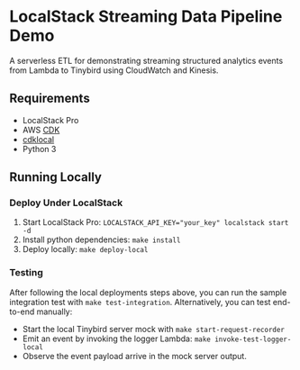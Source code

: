 # LocalStack Streaming Data Pipeline Demo

A serverless ETL for demonstrating streaming structured analytics events from Lambda to Tinybird using CloudWatch and Kinesis.

## Requirements
* LocalStack Pro
* AWS [CDK](https://aws.amazon.com/cdk/)
* [cdklocal](https://github.com/localstack/aws-cdk-local)
* Python 3


## Running Locally

### Deploy Under LocalStack

1. Start LocalStack Pro: `LOCALSTACK_API_KEY="your_key" localstack start -d`
2. Install python dependencies: `make install`
3. Deploy locally: `make deploy-local`

### Testing
After following the local deployments steps above, you can run the sample integration test with `make test-integration`.
Alternatively, you can test end-to-end manually:
* Start the local Tinybird server mock with `make start-request-recorder`
* Emit an event by invoking the logger Lambda: `make invoke-test-logger-local`
* Observe the event payload arrive in the mock server output.
